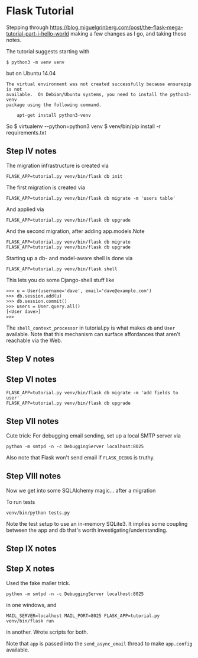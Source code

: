 # Flask Tutorial

Stepping through 
https://blog.miguelgrinberg.com/post/the-flask-mega-tutorial-part-i-hello-world
making a few changes as I go, and taking these notes.

The tutorial suggests starting with

    $ python3 -m venv venv

but on Ubuntu 14.04

    The virtual environment was not created successfully because ensurepip is not
    available.  On Debian/Ubuntu systems, you need to install the python3-venv
    package using the following command.

        apt-get install python3-venv

So
    $ virtualenv --python=python3 venv
    $ venv/bin/pip install -r requirements.txt

## Step IV notes

The migration infrastructure is created via

    FLASK_APP=tutorial.py venv/bin/flask db init

The first migration is created via

    FLASK_APP=tutorial.py venv/bin/flask db migrate -m 'users table'

And applied via

    FLASK_APP=tutorial.py venv/bin/flask db upgrade

And the second migration, after adding app.models.Note

    FLASK_APP=tutorial.py venv/bin/flask db migrate
    FLASK_APP=tutorial.py venv/bin/flask db upgrade

Starting up a db- and model-aware shell is done via

    FLASK_APP=tutorial.py venv/bin/flask shell

This lets you do some Django-shell stuff like

    >>> u = User(username='dave', email='dave@example.com')
    >>> db.session.add(u)
    >>> db.session.commit()
    >>> users = User.query.all()
    [<User dave>]
    >>>

The `shell_context_processor` in tutorial.py is what makes `db` and `User` available. Note that this mechanism can surface affordances that aren't reachable via the Web.

## Step V notes

## Step VI notes


    FLASK_APP=tutorial.py venv/bin/flask db migrate -m 'add fields to user'
    FLASK_APP=tutorial.py venv/bin/flask db upgrade

## Step VII notes

Cute trick: For debugging email sending, set up a local SMTP server via

    python -m smtpd -n -c DebuggingServer localhost:8025

Also note that Flask won't send email if `FLASK_DEBUG` is truthy.

## Step VIII notes

Now we get into some SQLAlchemy magic... after a migration

To run tests

    venv/bin/python tests.py

Note the test setup to use an in-memory SQLite3. It implies some coupling between the app and db that's worth investigating/understanding.

## Step IX notes

## Step X notes

Used the fake mailer trick.

    python -m smtpd -n -c DebuggingServer localhost:8025

in one windows, and

    MAIL_SERVER=localhost MAIL_PORT=8025 FLASK_APP=tutorial.py venv/bin/flask run

in another. Wrote scripts for both.

Note that `app` is passed into the `send_async_email` thread to make `app.config` available.
